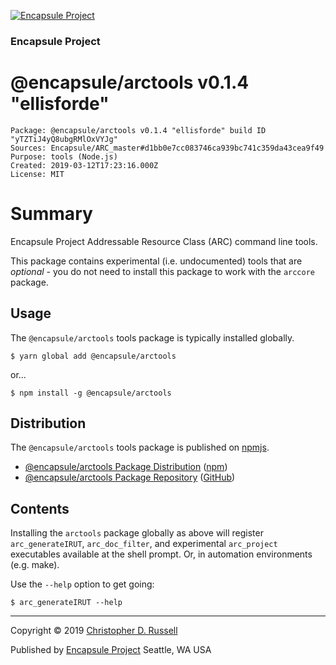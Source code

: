 [![Encapsule Project](https://encapsule.io/images/blue-burst-encapsule.io-icon-72x72.png "Encapsule Project")](https://encapsule.io)

### Encapsule Project

# @encapsule/arctools v0.1.4 "ellisforde"

```
Package: @encapsule/arctools v0.1.4 "ellisforde" build ID "yTZTiJ4yQ8ubgRMlOxVYJg"
Sources: Encapsule/ARC_master#d1bb0e7cc083746ca939bc741c359da43cea9f49
Purpose: tools (Node.js)
Created: 2019-03-12T17:23:16.000Z
License: MIT
```

# Summary

Encapsule Project Addressable Resource Class (ARC) command line tools.

This package contains experimental (i.e. undocumented) tools that are _optional_ - you do not need to install this package to work with the `arccore` package.

## Usage

The `@encapsule/arctools` tools package is typically installed globally.

```
$ yarn global add @encapsule/arctools
```

or...


```
$ npm install -g @encapsule/arctools
```

## Distribution

The `@encapsule/arctools` tools package is published on [npmjs](https://npmjs.com).

- [@encapsule/arctools Package Distribution](https://npmjs.com/package/@encapsule/arctools/v/0.1.4) ([npm](https://www.npmjs.com/@encapsule))
- [@encapsule/arctools Package Repository](https://github.com/Encapsule/arctools) ([GitHub](https://github.com/Encapsule))

## Contents

Installing the `arctools` package globally as above will register `arc_generateIRUT`, `arc_doc_filter`, and experimental `arc_project` executables available at the shell prompt. Or, in automation environments (e.g. make).

Use the `--help` option to get going:

```
$ arc_generateIRUT --help
```

<hr>

Copyright &copy; 2019 [Christopher D. Russell](http://chrisrussell.net)

Published by [Encapsule Project](https://encapsule.io) Seattle, WA USA